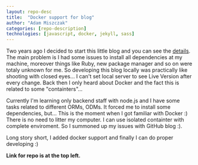 ```yaml
---
layout: repo-desc
title:  "Docker support for blog"
author: "Adam Miszczak"
categories: [repo-description]
technologies: [javascript, docker, jekyll, sass]
---
```


Two years ago I decided to start this little blog and you can see the [details](/repo-description/blog-with-jekyll-md). The main problem is I had some issues to install all dependencies at my machine, moreover things like Ruby, new package manager and so on were totaly unknown for me. So developing this blog locally was practically like shooting with closed eyes... I can't set local server to see Live Version after every change. Back then I only heard about Docker and the fact this is related to some "containters"...

Currently I'm learning only backend staff with node.js and I have some tasks related to different ORMs, ODMs. It forced me to install some dependencies, but... This is the moment when I got familiar with Docker :) There is no need to litter my computer. I can use isolated containter with complete enviroment. So I summoned up my issues with GitHub blog :).

Long story short, I added docker support and finally I can do proper developing :)

**Link for repo is at the top left.**

